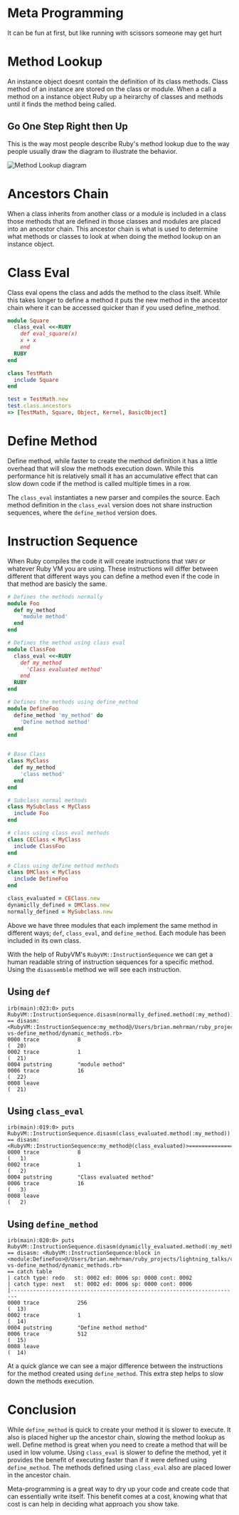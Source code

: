 # Meta Programming

It can be fun at first, but like running with scissors someone may get hurt


# Method Lookup
An instance object doesnt contain the definition of its class methods. Class method of an instance are stored on the class or module. When a call a method on a instance object Ruby up a heirarchy of classes and methods until it finds the method being called.

## Go One Step Right then Up
This is the way most people describe Ruby's method lookup due to the way people usually draw the diagram to illustrate the behavior.

![Method Lookup diagram](images/method_lookup.png "Pragmatic Programmers Metaprogramming Ruby Book")

# Ancestors Chain
When a class inherits from another class or a module is included in a class those methods that are defined in those classes and modules are placed into an ancestor chain. This ancestor chain is what is used to determine what methods or classes to look at when doing the method lookup on an instance object.

# Class Eval
Class eval opens the class and adds the method to the class itself. While this takes longer to define a method it puts the new method in the ancestor chain where it can be accessed quicker than if you used define_method.

```RUBY
module Square
  class_eval <<-RUBY
    def eval_square(x)
    x + x
    end
  RUBY
end
```

```RUBY
class TestMath
  include Square
end
```


```RUBY
test = TestMath.new
test.class.ancestors
=> [TestMath, Square, Object, Kernel, BasicObject]
```

# Define Method



Define method, while faster to create the method definition it has a little overhead that will slow the methods execution down. While this performance hit is relatively small it has an accumulative effect that can slow down code if the method is called multiple times in a row.

The `class_eval` instantiates a new parser and compiles the source. Each method definition in the `class_eval` version does not share instruction sequences, where the `define_method` version does.



# Instruction Sequence

When Ruby compiles the code it will create instructions that `YARV` or whatever Ruby VM you are using. These instructions will differ between different that different ways you can define a method even if the code in that method are basicly the same.

```RUBY
# Defines the methods normally
module Foo
  def my_method
    'module method'
  end
end

# Defines the method using class eval
module ClassFoo
  class_eval <<-RUBY
    def my_method
      'Class evaluated method'
    end
  RUBY
end

# Defines the methods using define_method
module DefineFoo
  define_method 'my_method' do
    'Define method method'
  end
end


# Base Class
class MyClass
  def my_method
    'class method'
  end
end

# Subclass normal methods
class MySubclass < MyClass
  include Foo
end

# class using class eval methods
class CEClass < MyClass
  include ClassFoo
end

# Class using define method methods
class DMClass < MyClass
  include DefineFoo
end

class_evaluated = CEClass.new
dynamiclly_defined = DMClass.new
normally_defined = MySubclass.new
```
Above we have three modules that each implement the same method in different ways; `def`, `class_eval`, and `define_method`. Each module has been included in its own class.

With the help of RubyVM's `RubyVM::InstructionSequence` we can get a human readable string of instruction sequences for a specific method. Using the `disassemble` method we will see each instruction.

## Using `def`
```
irb(main):023:0> puts RubyVM::InstructionSequence.disasm(normally_defined.method(:my_method))
== disasm: <RubyVM::InstructionSequence:my_method@/Users/brian.mehrman/ruby_projects/lightning_talks/class_eval-vs-define_method/dynamic_methods.rb>
0000 trace            8                                               (  20)
0002 trace            1                                               (  21)
0004 putstring        "module method"
0006 trace            16                                              (  22)
0008 leave                                                            (  21)
```

## Using `class_eval`
```
irb(main):019:0> puts RubyVM::InstructionSequence.disasm(class_evaluated.method(:my_method))
== disasm: <RubyVM::InstructionSequence:my_method@(class_evaluated)>===============
0000 trace            8                                               (   1)
0002 trace            1                                               (   2)
0004 putstring        "Class evaluated method"
0006 trace            16                                              (   3)
0008 leave                                                            (   2)
```

## Using `define_method`
```
irb(main):020:0> puts RubyVM::InstructionSequence.disasm(dynamiclly_evaluated.method(:my_method))
== disasm: <RubyVM::InstructionSequence:block in <module:DefineFoo>@/Users/brian.mehrman/ruby_projects/lightning_talks/class_eval-vs-define_method/dynamic_methods.rb>
== catch table
| catch type: redo   st: 0002 ed: 0006 sp: 0000 cont: 0002
| catch type: next   st: 0002 ed: 0006 sp: 0000 cont: 0006
|------------------------------------------------------------------------
0000 trace            256                                             (  13)
0002 trace            1                                               (  14)
0004 putstring        "Define method method"
0006 trace            512                                             (  15)
0008 leave                                                            (  14)
```
At a quick glance we can see a major difference between the instructions for the method created using `define_method`. This extra step helps to slow down the methods execution.

# Conclusion

While `define_method` is quick to create your method it is slower to execute. It also is placed higher up the ancestor chain, slowing the method lookup as well. Define method is great when you need to create a method that will be used in low volume. Using `class_eval` is slower to define the method, yet it provides the benefit of executing faster than if it were defined using `define_method`. The methods defined using `class_eval` also are placed lower in the ancestor chain.

Meta-programming is a great way to dry up your code and create code that can essentially write itself. This benefit comes at a cost, knowing what that cost is can help in deciding what approach you show take.
